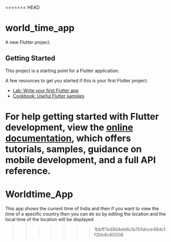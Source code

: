 <<<<<<< HEAD
# world_time_app

A new Flutter project.

## Getting Started

This project is a starting point for a Flutter application.

A few resources to get you started if this is your first Flutter project:

- [Lab: Write your first Flutter app](https://docs.flutter.dev/get-started/codelab)
- [Cookbook: Useful Flutter samples](https://docs.flutter.dev/cookbook)

For help getting started with Flutter development, view the
[online documentation](https://docs.flutter.dev/), which offers tutorials,
samples, guidance on mobile development, and a full API reference.
=======
# Worldtime_App
This app shows the current time of India and then if you want to view the time of a specific country then you can do so by editing the location and the local time of the location will be displayed
>>>>>>> 1bbff7ed9d4eb6cfa7b1dcce46dc1f2bb8c80208
